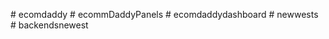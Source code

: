 
#   e c o m d a d d y  
 #   e c o m m D a d d y P a n e l s  
 #   e c o m d a d d y d a s h b o a r d  
 #   n e w w e s t s  
 #   b a c k e n d s n e w e s t  
 